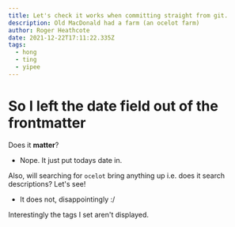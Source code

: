 ```yaml
---
title: Let's check it works when committing straight from git.
description: Old MacDonald had a farm (an ocelot farm)
author: Roger Heathcote
date: 2021-12-22T17:11:22.335Z
tags:
  - hong
  - ting
  - yipee
---
```

# So I left the date field out of the frontmatter

Does it **matter**?
- Nope. It just put todays date in.

Also, will searching for `ocelot` bring anything up i.e. does it search descriptions? Let's see!
- It does not, disappointingly :/

Interestingly the tags I set aren't displayed.